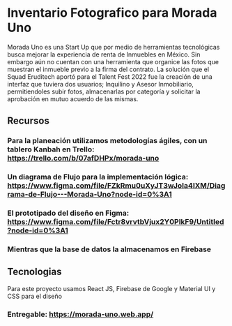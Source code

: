# Inventario Fotografico para Morada Uno
Morada Uno es una Start Up que por medio de herramientas tecnológicas busca mejorar la experiencia de renta de Inmuebles en México. Sin embargo aún no cuentan con una herramienta que organice las fotos que muestran el inmueble previo a la firma del contrato. La solución que el Squad Eruditech aportó para el Talent Fest 2022 fue la creación de una interfaz que tuviera dos usuarios; Inquilino y Asesor Inmobiliario, permitiendoles subir fotos, almacenarlas por categoría y solicitar la aprobación en mutuo acuerdo de las mismas.
## Recursos

### Para la planeación utilizamos metodologías ágiles, con un tablero Kanbah en Trello: https://trello.com/b/07afDHPx/morada-uno

### Un diagrama de Flujo para la implementación lógica: https://www.figma.com/file/FZkRmu0uXyJT3wJoIa4IXM/Diagrama-de-Flujo---Morada-Uno?node-id=0%3A1

### El prototipado del diseño en Figma: https://www.figma.com/file/Fctr8vrvtbVjux2Y0PlkF9/Untitled?node-id=0%3A1

### Mientras que la base de datos la almacenamos en Firebase

## Tecnologias

Para este proyecto usamos React JS, Firebase de Google y Material UI y CSS para el diseño

### Entregable: https://morada-uno.web.app/
